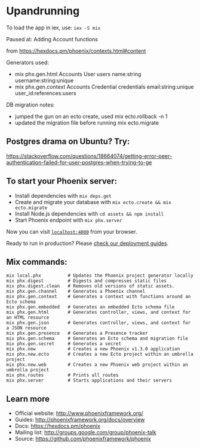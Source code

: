 # Upandrunning

To load the app in iex, use: `iex -S mix`

Paused at: Adding Account functions

from https://hexdocs.pm/phoenix/contexts.html#content

Generators used:

* mix phx.gen.html Accounts User users name:string username:string:unique
* mix phx.gen.context Accounts Credential credentials email:string:unique user_id:references:users

DB migration notes:

* jumped the gun on an ecto create, used mix ecto.rollback -n 1
* updated the migration file before running mix ecto.migrate 

## Postgres drama on Ubuntu? Try:

https://stackoverflow.com/questions/18664074/getting-error-peer-authentication-failed-for-user-postgres-when-trying-to-ge

## To start your Phoenix server:

  * Install dependencies with `mix deps.get`
  * Create and migrate your database with `mix ecto.create && mix ecto.migrate`
  * Install Node.js dependencies with `cd assets && npm install`
  * Start Phoenix endpoint with `mix phx.server`

Now you can visit [`localhost:4000`](http://localhost:4000) from your browser.

Ready to run in production? Please [check our deployment guides](http://www.phoenixframework.org/docs/deployment).

## Mix commands:

```
mix local.phx          # Updates the Phoenix project generator locally
mix phx.digest         # Digests and compresses static files
mix phx.digest.clean   # Removes old versions of static assets.
mix phx.gen.channel    # Generates a Phoenix channel
mix phx.gen.context    # Generates a context with functions around an Ecto schema
mix phx.gen.embedded   # Generates an embedded Ecto schema file
mix phx.gen.html       # Generates controller, views, and context for an HTML resource
mix phx.gen.json       # Generates controller, views, and context for a JSON resource
mix phx.gen.presence   # Generates a Presence tracker
mix phx.gen.schema     # Generates an Ecto schema and migration file
mix phx.gen.secret     # Generates a secret
mix phx.new            # Creates a new Phoenix v1.3.0 application
mix phx.new.ecto       # Creates a new Ecto project within an umbrella project
mix phx.new.web        # Creates a new Phoenix web project within an umbrella project
mix phx.routes         # Prints all routes
mix phx.server         # Starts applications and their servers
```

## Learn more

  * Official website: http://www.phoenixframework.org/
  * Guides: http://phoenixframework.org/docs/overview
  * Docs: https://hexdocs.pm/phoenix
  * Mailing list: http://groups.google.com/group/phoenix-talk
  * Source: https://github.com/phoenixframework/phoenix
